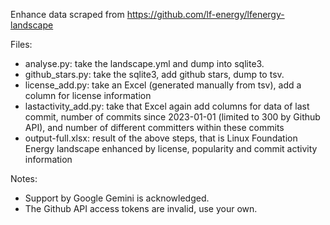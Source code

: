Enhance data scraped from https://github.com/lf-energy/lfenergy-landscape

Files: 

* analyse.py: take the landscape.yml and dump into sqlite3.
* github_stars.py: take the sqlite3, add github stars, dump to tsv.
* license_add.py: take an Excel (generated manually from tsv), add a column for license information
* lastactivity_add.py: take that Excel again add columns for data of last commit, number of commits since 2023-01-01 (limited to 300 by Github API), and number of different committers within these commits
* output-full.xlsx: result of the above steps, that is Linux Foundation Energy landscape enhanced by license, popularity and commit activity information

Notes:

* Support by Google Gemini is acknowledged.
* The Github API access tokens are invalid, use your own.
	
